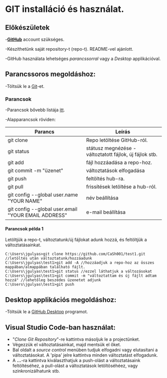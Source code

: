 # GIT installáció és használat.

## Előkészületek

-[**GitHub**](https://github.com/) account szükséges.

-Készíthetünk saját repository-t (repo-t). README-vel ajánlott.

-GitHub használata lehetséges _parancssorral_ vagy a _Desktop_ applikációval.


## Parancssoros megoldáshoz:
-Töltsük le a [Git](https://git-scm.com/download/win)-et.

### Parancsok

-Parancsok bővebb listája [itt](https://confluence.atlassian.com/bitbucketserver/basic-git-commands-776639767.html).

-Alapparancsok röviden:

Parancs | Leírás
--------|--------
git clone <URL>  | Repo letöltése GitHub-ról.
git status | státusz megnézése - változtatott fájlok, új fájlok stb.
git add <filename> | fájl hozzáadása a repo-hoz.
git commit -m "üzenet" | változtatások elfogadása
git push <URL> <branch> | feltöltés hub-ra.
git pull | frissítések letöltése a hub-ról.
git config --global user.name "YOUR NAME" | név beállítása
git config --global user.email "YOUR EMAIL ADDRESS" | e-mail beállítása


#### Parancsok példa 1

Letöltjük a repo-t, változtatunk/új fájlokat adunk hozzá, és feltöltjük a változtatásainkat.
```
C:\Users\jgulyas>git clone https://github.com/CaSh001/test1.git //letöltés után változtatunk/hozzáadunk
C:\Users\jgulyas\test1>git add -A //hozzáadjuk a repo-hoz az összes mappában/almappában található fájlt.
C:\Users\jgulyas\test1>git status //ezzel láthatjuk a változásokat
C:\Users\jgulyas\test1>git commit -m "változtattam és új fájlt adtam hozzá" //lehetőleg beszédes üzenetet adjunk
C:\Users\jgulyas\test1>git push
```


## Desktop applikációs megoldáshoz:
-Töltsük le a [GitHub Desktop](https://desktop.github.com/) programot.


## Visual Studio Code-ban használat:
* "_Clone Git Repository_"-re kattintva másoljuk le a projectünket.
* Végezzük el változtatásainkat, majd mentsük el őket.
* Bal oldalt a _source control_ menüben tudjuk elfogadni vagy elutasítani a változtatásokat. A 'pipa' jelre kattintva minden változtatást elfogadunk.
* A __...__-ra kattintva kiválaszthatjuk a push-olást a változtatásaink feltöltéséhez, a pull-olást a változtatások letöltöséhéez, vagy szinkronizálhatunk stb.